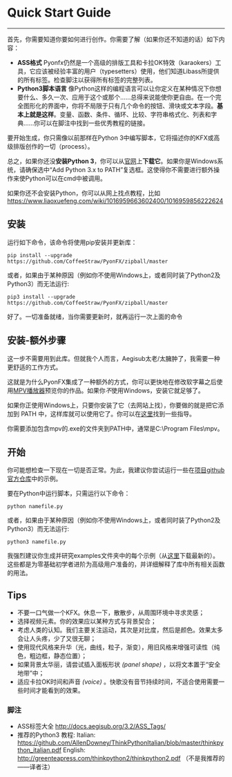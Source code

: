 
# Quick Start Guide

********************************


首先，你需要知道你要如何进行创作。你需要了解（如果你还不知道的话）如下内容：

 - **ASS格式** Pyonfx仍然是一个高级的排版工具和卡拉OK特效（karaokers）工具，它应该被经验丰富的用户（typesetters）使用，他们知道Libass所提供的所有标签。检查脚注以获得所有标签的完整列表。
 - **Python3脚本语言** 像Python这样的编程语言可以让你定义在某种情况下你想要什么、多久一次、应用于这个或那个……总得来说能使你更自由。在一个完全图形化的界面中，你将不局限于只有几个命令的按钮、滑块或文本字段。**基本上就是这样**。变量、函数、条件、循环、比较、字符串格式化、列表和字典……你可以在脚注中找到一些优秀教程的链接。

要开始生成，你只需像以前那样在Python 3中编写脚本，它将描述你的KFX或高级排版创作的一切（process）。

总之，如果你还没**安装Python 3**，你可以从[官网][1]上**下载它**。如果你是Windows系统，请确保选中“Add Python 3.x to PATH”复选框。这使得你不需要进行额外操作来使Python可以在cmd中被调用。

如果你还不会安装Python，你可以从网上找点教程，比如 https://www.liaoxuefeng.com/wiki/1016959663602400/1016959856222624

## 安装

运行如下命令，该命令将使用pip安装并更新库：
```
pip install --upgrade https://github.com/CoffeeStraw/PyonFX/zipball/master
```

或者，如果由于某种原因（例如你不使用Windows上，或者同时装了Python2及Python3）而无法运行:
```
pip3 install --upgrade https://github.com/CoffeeStraw/PyonFX/zipball/master
```
好了。一切准备就绪，当你需要更新时，就再运行一次上面的命令

## 安装-额外步骤

这一步不需要用到此库。但就我个人而言，Aegisub太老/太臃肿了，我需要一种更舒适的工作方式。

这就是为什么PyonFX集成了一种额外的方式，你可以更快地在修改软字幕之后使用[MPV播放器][2]预览你的作品。如果你*不*使用Windows，安装它就足够了。

如果你正使用Windows上，只要你安装了它（去网站上找），你要做的就是把它添加到 PATH 中，这样库就可以使用它了。你可以在[这里][3]找到一些指导。

你需要添加包含mpv的.exe的文件夹到PATH中，通常是C:\Program Files\mpv。

## 开始

你可能想检查一下现在一切是否正常。为此，我建议你尝试运行一些在[项目github官方仓库][4]中的示例。

要在Python中运行脚本，只需运行以下命令：
```
python namefile.py
```

或者，如果由于某种原因（例如你不使用Windows上，或者同时装了Python2及Python3）而无法运行:
```
python3 namefile.py
```

我强烈建议你生成并研究examples文件夹中的每个示例（从[这里][5]下载最新的）。这些都是为零基础初学者进阶为高级用户准备的，并详细解释了库中所有相关函数的用法。

## Tips

 - 不要一口气做一个KFX。休息一下，散散步，从周围环境中寻求灵感；
 - 选择视频元素。你的效果应以某种方式与背景契合；
 - 考虑人类的认知。我们主要关注运动，其次是对比度，然后是颜色。效果太多会让人头疼，少了又很无聊；
 - 使用现代风格来升华（光，曲线，粒子，渐变），用旧风格来增强可读性（纯色，粗边框，静态位置）；
 - 如果背景太华丽，请尝试插入面板形状 *(panel shape)* ，以将文本置于“安全地带”中；
 - 适应卡拉OK时间和声音 *(voice)* 。快歌没有音节持续时间，不适合使用需要一些时间才能看到的效果。

### 脚注

 - ASS标签大全 http://docs.aegisub.org/3.2/ASS_Tags/
 - 推荐的Python3 教程:
Italian: https://github.com/AllenDowney/ThinkPythonItalian/blob/master/thinkpython_italian.pdf
English: http://greenteapress.com/thinkpython2/thinkpython2.pdf
（不是我推荐的——译者注）

  [1]: https://www.python.org/downloads/
  [2]: https://mpv.io/
  [3]: https://jingyan.baidu.com/article/8ebacdf02d3c2949f65cd5d0.html
  [4]: https://github.com/CoffeeStraw/PyonFX/tree/master/examples
  [5]: https://minhaskamal.github.io/DownGit/#/home?url=https://github.com/CoffeeStraw/PyonFX/tree/master/examples
  [5]: https://minhaskamal.github.io/DownGit/#/home?url=https://github.com/CoffeeStraw/PyonFX/tree/master/examples
